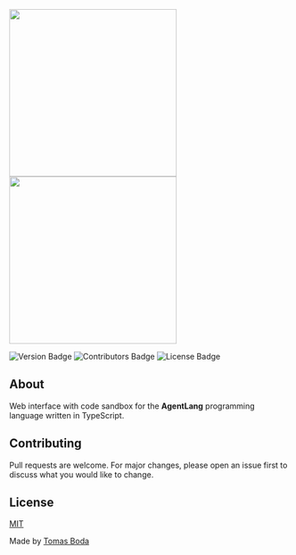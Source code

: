 <img src="https://github.com/TomasBoda/agent-lang/blob/main/assets/logos/agent-lang-web-logo-black.png#gh-light-mode-only" width="300">
<img src="https://github.com/TomasBoda/agent-lang/blob/main/assets/logos/agent-lang-web-logo-white.png#gh-dark-mode-only" width="300">

![Version Badge](https://img.shields.io/badge/version-1.0.0-blue?style=flat)
![Contributors Badge](https://img.shields.io/badge/contributors-1-green?style=flat)
![License Badge](https://img.shields.io/badge/license-MIT-red?style=flat)

## About
Web interface with code sandbox for the **AgentLang** programming language written in TypeScript.

## Contributing
Pull requests are welcome. For major changes, please open an issue first to discuss what you would like to change.

## License
[MIT](/LICENSE.md)

Made by [Tomas Boda](https://github.com/TomasBoda)
